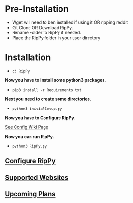 # Pre-Installation
* Wget will need to ben installed if using it OR ripping reddit
* Git Clone OR Download RipPy.
* Rename Folder to RipPy if needed.
* Place the RipPy folder in your user directory

# Installation
* `cd RipPy`

**Now you have to install some python3 packages.**
* `pip3 install -r Requirements.txt`

**Next you need to create some directories.**

* `python3 initialSetup.py`

**Now you have to Configure RipPy.**

[See Config Wiki Page](https://github.com/Zachary24/RipPy/wiki/Configure-RipPy)

**Now you can run RipPy.**

* `python3 RipPy.py`

## [Configure RipPy](https://github.com/Zachary24/RipPy/wiki/Configure-RipPy)
## [Supported Websites](https://github.com/Zachary24/RipPy/wiki/Supported-Websites)
## [Upcoming Plans](https://github.com/Zachary24/RipPy/wiki/Upcoming-Plans)
